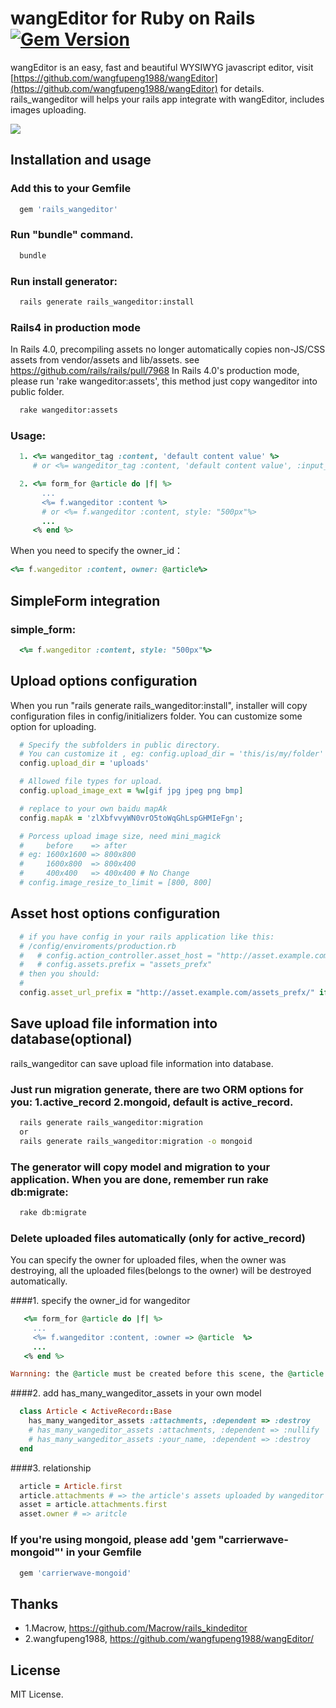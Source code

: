 # wangEditor for Ruby on Rails  [![Gem Version](https://badge.fury.io/rb/rails_wangeditor.png)](http://badge.fury.io/rb/rails_wangeditor)

wangEditor is an easy, fast and beautiful WYSIWYG javascript editor, visit [https://github.com/wangfupeng1988/wangEditor](https://github.com/wangfupeng1988/wangEditor) for details.
rails_wangeditor will helps your rails app integrate with wangEditor, includes images uploading.

![](http://images2015.cnblogs.com/blog/138012/201509/138012-20150910004209122-1645253022.png)

## Installation and usage

### Add this to your Gemfile

```ruby
  gem 'rails_wangeditor'
```

### Run "bundle" command.

```bash
  bundle
```

### Run install generator:

```bash
  rails generate rails_wangeditor:install
```

### Rails4 in production mode

In Rails 4.0, precompiling assets no longer automatically copies non-JS/CSS assets from vendor/assets and lib/assets. see https://github.com/rails/rails/pull/7968
In Rails 4.0's production mode, please run 'rake wangeditor:assets', this method just copy wangeditor into public folder.

```bash
  rake wangeditor:assets
```

### Usage:

```ruby
  1. <%= wangeditor_tag :content, 'default content value' %>
     # or <%= wangeditor_tag :content, 'default content value', :input_html =>{style: "500px"} %>
```

```ruby
  2. <%= form_for @article do |f| %>
       ...
       <%= f.wangeditor :content %>
       # or <%= f.wangeditor :content, style: "500px"%>
       ...
     <% end %>
```

When you need to specify the owner_id：

```ruby
<%= f.wangeditor :content, owner: @article%>
```

## SimpleForm integration

### simple_form:

```ruby
  <%= f.wangeditor :content, style: "500px"%>
```

## Upload options configuration

When you run "rails generate rails_wangeditor:install", installer will copy configuration files in config/initializers folder.
You can customize some option for uploading. 

```ruby
  # Specify the subfolders in public directory.
  # You can customize it , eg: config.upload_dir = 'this/is/my/folder'
  config.upload_dir = 'uploads'

  # Allowed file types for upload.
  config.upload_image_ext = %w[gif jpg jpeg png bmp]

  # replace to your own baidu mapAk
  config.mapAk = 'zlXbfvvyWN0vrO5toWqGhLspGHMIeFgn';

  # Porcess upload image size, need mini_magick
  #     before    => after
  # eg: 1600x1600 => 800x800
  #     1600x800  => 800x400
  #     400x400   => 400x400 # No Change
  # config.image_resize_to_limit = [800, 800]

```

## Asset host options configuration

```ruby
  # if you have config in your rails application like this:
  # /config/enviroments/production.rb
  #   # config.action_controller.asset_host = "http://asset.example.com"
  #   # config.assets.prefix = "assets_prefx"
  # then you should:
  #
  config.asset_url_prefix = "http://asset.example.com/assets_prefx/" if Rails.env.production?
```


## Save upload file information into database(optional)

rails_wangeditor can save upload file information into database.

### Just run migration generate, there are two ORM options for you: 1.active_record 2.mongoid, default is active_record.

```bash
  rails generate rails_wangeditor:migration
  or
  rails generate rails_wangeditor:migration -o mongoid
```

### The generator will copy model and migration to your application. When you are done, remember run rake db:migrate:

```bash
  rake db:migrate
```

### Delete uploaded files automatically (only for active_record)

You can specify the owner for uploaded files, when the owner was destroying, all the uploaded files(belongs to the owner) will be destroyed automatically.

####1. specify the owner_id for wangeditor

```ruby
   <%= form_for @article do |f| %>
     ...
     <%= f.wangeditor :content, :owner => @article  %>
     ...
   <% end %>
```

```ruby
Warnning: the @article must be created before this scene, the @article.id should not be empty.
```

####2. add has_many_wangeditor_assets in your own model

```ruby
  class Article < ActiveRecord::Base
    has_many_wangeditor_assets :attachments, :dependent => :destroy
    # has_many_wangeditor_assets :attachments, :dependent => :nullify
    # has_many_wangeditor_assets :your_name, :dependent => :destroy
  end
```

####3. relationship

```ruby
  article = Article.first
  article.attachments # => the article's assets uploaded by wangeditor
  asset = article.attachments.first
  asset.owner # => aritcle
```

### If you're using mongoid, please add 'gem "carrierwave-mongoid"' in your Gemfile

```ruby
  gem 'carrierwave-mongoid'
```

## Thanks
- 1.Macrow, https://github.com/Macrow/rails_kindeditor
- 2.wangfupeng1988, https://github.com/wangfupeng1988/wangEditor/

## License

MIT License.
